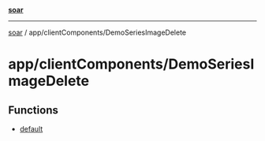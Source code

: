 [**soar**](../../../README.md)

***

[soar](../../../modules.md) / app/clientComponents/DemoSeriesImageDelete

# app/clientComponents/DemoSeriesImageDelete

## Functions

- [default](functions/default.md)

